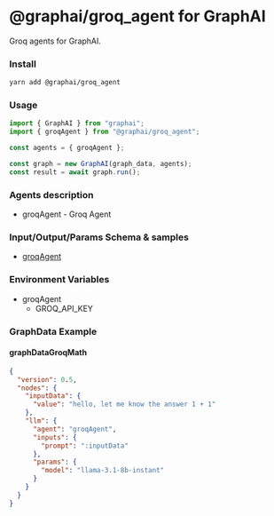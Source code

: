 
# @graphai/groq_agent for GraphAI

Groq agents for GraphAI.

### Install

```sh
yarn add @graphai/groq_agent
```


### Usage

```typescript
import { GraphAI } from "graphai";
import { groqAgent } from "@graphai/groq_agent";

const agents = { groqAgent };

const graph = new GraphAI(graph_data, agents);
const result = await graph.run();
```

### Agents description
- groqAgent - Groq Agent

### Input/Output/Params Schema & samples
 - [groqAgent](https://github.com/receptron/graphai/blob/main/docs/agentDocs/llm/groqAgent.md)



### Environment Variables
 - groqAgent
   - GROQ_API_KEY



### GraphData Example

#### graphDataGroqMath
```json
{
  "version": 0.5,
  "nodes": {
    "inputData": {
      "value": "hello, let me know the answer 1 + 1"
    },
    "llm": {
      "agent": "groqAgent",
      "inputs": {
        "prompt": ":inputData"
      },
      "params": {
        "model": "llama-3.1-8b-instant"
      }
    }
  }
}
```




